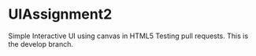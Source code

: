 # UIAssignment2
Simple Interactive UI using canvas in HTML5
Testing pull requests.
This is the develop branch.
